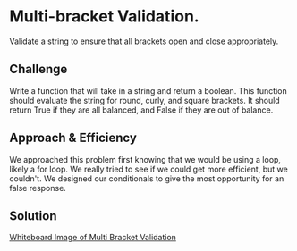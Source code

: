 # Multi-bracket Validation.
Validate a string to ensure that all brackets open and close appropriately.

## Challenge
Write a function that will take in a string and return a boolean. This function should evaluate the string for round, curly, and square brackets. It should return True if they are all balanced, and False if they are out of balance.

## Approach & Efficiency
We approached this problem first knowing that we would be using a loop, likely a for loop. We really tried to see if we could get more efficient, but we couldn't. We designed our conditionals to give the most opportunity for an false response.

## Solution

[Whiteboard Image of Multi Bracket Validation](./assets/multi-bracket-validation.jpg "Solution to Code Challenge - String Validation for balancing of multi brackets.")